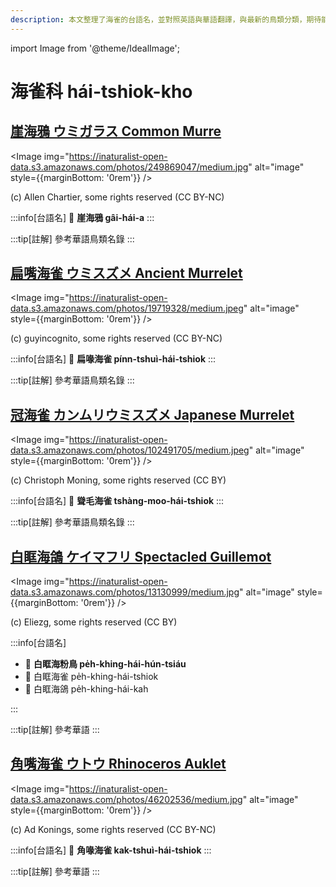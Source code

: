 ```yaml
---
description: 本文整理了海雀的台語名，並對照英語與華語翻譯，與最新的鳥類分類，期待能夠供未來的台語鳥類圖鑑當作參考
---
```


import Image from '@theme/IdealImage';

# 海雀科 hái-tshiok-kho

## [崖海鴉 ウミガラス Common Murre](https://ebird.org/species/commur)

<Image img="https://inaturalist-open-data.s3.amazonaws.com/photos/249869047/medium.jpg" alt="image" style={{marginBottom: '0rem'}} />

<div className="image-caption">
(c) Allen Chartier, some rights reserved (CC BY-NC)
</div>

:::info[台語名]
🎯 **崖海鴉 gâi-hái-a**
:::

:::tip[註解]
參考華語鳥類名錄
:::

## [扁嘴海雀 ウミスズメ Ancient Murrelet](https://ebird.org/species/ancmur)

<Image img="https://inaturalist-open-data.s3.amazonaws.com/photos/19719328/medium.jpeg" alt="image" style={{marginBottom: '0rem'}} />

<div className="image-caption">
(c) guyincognito, some rights reserved (CC BY-NC)
</div>

:::info[台語名]
🎯 **扁喙海雀 pínn-tshuì-hái-tshiok**
:::

:::tip[註解]
參考華語鳥類名錄
:::

## [冠海雀 カンムリウミスズメ Japanese Murrelet](https://ebird.org/species/japmur1)

<Image img="https://inaturalist-open-data.s3.amazonaws.com/photos/102491705/medium.jpeg" alt="image" style={{marginBottom: '0rem'}} />

<div className="image-caption">
(c) Christoph Moning, some rights reserved (CC BY)
</div>

:::info[台語名]
🎯 **聳毛海雀 tshàng-moo-hái-tshiok**
:::

:::tip[註解]
參考華語鳥類名錄
:::

## [白眶海鴿 ケイマフリ Spectacled Guillemot](https://ebird.org/species/spegui1)

<Image img="https://inaturalist-open-data.s3.amazonaws.com/photos/13130999/medium.jpg" alt="image" style={{marginBottom: '0rem'}} />

<div className="image-caption">
(c) Eliezg, some rights reserved (CC BY)
</div>

:::info[台語名]

- 🎯 **白眶海粉鳥 pe̍h-khing-hái-hún-tsiáu**
- 🎯 白眶海雀 pe̍h-khing-hái-tshiok
- 🎯 白眶海鴿 pe̍h-khing-hái-kah

:::

:::tip[註解]
參考華語
:::

## [角嘴海雀 ウトウ Rhinoceros Auklet](https://ebird.org/species/rhiauk)

<Image img="https://inaturalist-open-data.s3.amazonaws.com/photos/46202536/medium.jpg" alt="image" style={{marginBottom: '0rem'}} />

<div className="image-caption">
(c) Ad Konings, some rights reserved (CC BY-NC)
</div>

:::info[台語名]
🎯 **角喙海雀 kak-tshuì-hái-tshiok**
:::

:::tip[註解]
參考華語
:::
